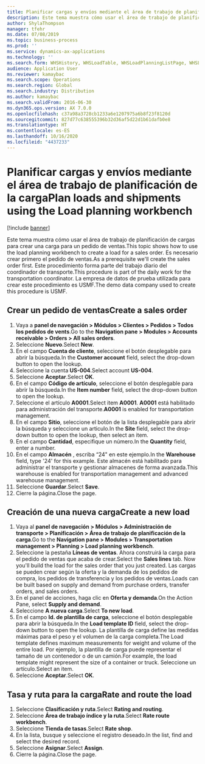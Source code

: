 ```yaml
---
title: Planificar cargas y envíos mediante el área de trabajo de planificación de la carga
description: Este tema muestra cómo usar el área de trabajo de planificación de cargas para crear una carga para un pedido de ventas.
author: ShylaThompson
manager: tfehr
ms.date: 07/08/2019
ms.topic: business-process
ms.prod: ''
ms.service: dynamics-ax-applications
ms.technology: ''
ms.search.form: WHSHistory, WHSLoadTable, WHSLoadPlanningListPage, WHSLoadPlanningWorkbench
audience: Application User
ms.reviewer: kamaybac
ms.search.scope: Operations
ms.search.region: Global
ms.search.industry: Distribution
ms.author: kamaybac
ms.search.validFrom: 2016-06-30
ms.dyn365.ops.version: AX 7.0.0
ms.openlocfilehash: c37a98a3728cb1233a6e1207975a6b8f23f8120d
ms.sourcegitcommit: 827d77c638555396b32d36af5d22d1b61dafb0e8
ms.translationtype: HT
ms.contentlocale: es-ES
ms.lasthandoff: 10/16/2020
ms.locfileid: "4437233"
---
```

# <a name="plan-loads-and-shipments-using-the-load-planning-workbench"></a><span data-ttu-id="abe7a-103">Planificar cargas y envíos mediante el área de trabajo de planificación de la carga</span><span class="sxs-lookup"><span data-stu-id="abe7a-103">Plan loads and shipments using the Load planning workbench</span></span>

[!include [banner](../../includes/banner.md)]

<span data-ttu-id="abe7a-104">Este tema muestra cómo usar el área de trabajo de planificación de cargas para crear una carga para un pedido de ventas.</span><span class="sxs-lookup"><span data-stu-id="abe7a-104">This topic shows how to use the load planning workbench to create a load for a sales order.</span></span> <span data-ttu-id="abe7a-105">Es necesario crear primero el pedido de ventas.</span><span class="sxs-lookup"><span data-stu-id="abe7a-105">As a prerequisite we'll create the sales order first.</span></span> <span data-ttu-id="abe7a-106">Este procedimiento forma parte del trabajo diario del coordinador de transporte.</span><span class="sxs-lookup"><span data-stu-id="abe7a-106">This procedure is part of the daily work for the transportation coordinator.</span></span> <span data-ttu-id="abe7a-107">La empresa de datos de prueba utilizada para crear este procedimiento es USMF.</span><span class="sxs-lookup"><span data-stu-id="abe7a-107">The demo data company used to create this procedure is USMF.</span></span>


## <a name="create-a-sales-order"></a><span data-ttu-id="abe7a-108">Crear un pedido de ventas</span><span class="sxs-lookup"><span data-stu-id="abe7a-108">Create a sales order</span></span>
1. <span data-ttu-id="abe7a-109">Vaya a **panel de navegación > Módulos > Clientes > Pedidos > Todos los pedidos de vents**.</span><span class="sxs-lookup"><span data-stu-id="abe7a-109">Go to the **Navigation pane > Modules > Accounts receivable > Orders > All sales orders**.</span></span>
2. <span data-ttu-id="abe7a-110">Seleccione **Nuevo**.</span><span class="sxs-lookup"><span data-stu-id="abe7a-110">Select **New**.</span></span>
3. <span data-ttu-id="abe7a-111">En el campo **Cuenta de cliente**, seleccione el botón desplegable para abrir la búsqueda.</span><span class="sxs-lookup"><span data-stu-id="abe7a-111">In the **Customer account** field, select the drop-down button to open the lookup.</span></span>
4. <span data-ttu-id="abe7a-112">Seleccione la cuenta **US-004**.</span><span class="sxs-lookup"><span data-stu-id="abe7a-112">Select account **US-004**.</span></span>
5. <span data-ttu-id="abe7a-113">Seleccione **Aceptar**.</span><span class="sxs-lookup"><span data-stu-id="abe7a-113">Select **OK**.</span></span>
6. <span data-ttu-id="abe7a-114">En el campo **Código de artículo**, seleccione el botón desplegable para abrir la búsqueda.</span><span class="sxs-lookup"><span data-stu-id="abe7a-114">In the **Item number** field, select the drop-down button to open the lookup.</span></span>
7. <span data-ttu-id="abe7a-115">Seleccione el artículo **A0001**.</span><span class="sxs-lookup"><span data-stu-id="abe7a-115">Select item **A0001**.</span></span> <span data-ttu-id="abe7a-116">**A0001** está habilitado para administración del transporte.</span><span class="sxs-lookup"><span data-stu-id="abe7a-116">**A0001** is enabled for transportation management.</span></span>  
8. <span data-ttu-id="abe7a-117">En el campo **Sitio**, seleccione el botón de la lista desplegable para abrir la búsqueda y seleccione un articulo.</span><span class="sxs-lookup"><span data-stu-id="abe7a-117">In the **Site** field, select the drop-down button to open the lookup, then select an item.</span></span>
9. <span data-ttu-id="abe7a-118">En el campo **Cantidad**, especifique un número.</span><span class="sxs-lookup"><span data-stu-id="abe7a-118">In the **Quantity** field, enter a number.</span></span>
10. <span data-ttu-id="abe7a-119">En el campo **Almacén** , escriba “24" en este ejemplo.</span><span class="sxs-lookup"><span data-stu-id="abe7a-119">In the **Warehouse** field, type '24' for this example.</span></span> <span data-ttu-id="abe7a-120">Este almacén está habilitado para administrar el transporte y gestionar almacenes de forma avanzada.</span><span class="sxs-lookup"><span data-stu-id="abe7a-120">This warehouse is enabled for transportation management and advanced warehouse management.</span></span>  
11. <span data-ttu-id="abe7a-121">Seleccione **Guardar**.</span><span class="sxs-lookup"><span data-stu-id="abe7a-121">Select **Save**.</span></span>
12. <span data-ttu-id="abe7a-122">Cierre la página.</span><span class="sxs-lookup"><span data-stu-id="abe7a-122">Close the page.</span></span>

## <a name="create-a-new-load"></a><span data-ttu-id="abe7a-123">Creación de una nueva carga</span><span class="sxs-lookup"><span data-stu-id="abe7a-123">Create a new load</span></span>
1. <span data-ttu-id="abe7a-124">Vaya al **panel de navegación > Módulos > Administración de transporte > Planificación > Área de trabajo de planificación de la carga**.</span><span class="sxs-lookup"><span data-stu-id="abe7a-124">Go to the **Navigation pane > Modules > Transportation management > Planning > Load planning workbench**.</span></span>
2. <span data-ttu-id="abe7a-125">Seleccione la pestaña **Líneas de ventas**. Ahora construirá la carga para el pedido de ventas que acaba de crear.</span><span class="sxs-lookup"><span data-stu-id="abe7a-125">Select the **Sales lines** tab. Now you'll build the load for the sales order that you just created.</span></span> <span data-ttu-id="abe7a-126">Las cargas se pueden crear según la oferta y la demanda de los pedidos de compra, los pedidos de transferencia y los pedidos de ventas.</span><span class="sxs-lookup"><span data-stu-id="abe7a-126">Loads can be built based on supply and demand from purchase orders, transfer orders, and sales orders.</span></span>  
3. <span data-ttu-id="abe7a-127">En el panel de acciones, haga clic en **Oferta y demanda**.</span><span class="sxs-lookup"><span data-stu-id="abe7a-127">On the Action Pane, select **Supply and demand**.</span></span>
4. <span data-ttu-id="abe7a-128">Seleccione **A nueva carga**.</span><span class="sxs-lookup"><span data-stu-id="abe7a-128">Select **To new load**.</span></span>
5. <span data-ttu-id="abe7a-129">En el campo **Id. de plantilla de carga**, seleccione el botón desplegable para abrir la búsqueda.</span><span class="sxs-lookup"><span data-stu-id="abe7a-129">In the **Load template ID** field, select the drop-down button to open the lookup.</span></span> <span data-ttu-id="abe7a-130">La plantilla de carga define las medidas máximas para el peso y el volumen de la carga completa.</span><span class="sxs-lookup"><span data-stu-id="abe7a-130">The Load template defines maximum measurements for weight and volume of the entire load.</span></span> <span data-ttu-id="abe7a-131">Por ejemplo, la plantilla de carga puede representar el tamaño de un contenedor o de un camión.</span><span class="sxs-lookup"><span data-stu-id="abe7a-131">For example, the load template might represent the size of a container or truck.</span></span> <span data-ttu-id="abe7a-132">Seleccione un artículo.</span><span class="sxs-lookup"><span data-stu-id="abe7a-132">Select an item.</span></span>
6. <span data-ttu-id="abe7a-133">Seleccione **Aceptar**.</span><span class="sxs-lookup"><span data-stu-id="abe7a-133">Select **OK**.</span></span>

## <a name="rate-and-route-the-load"></a><span data-ttu-id="abe7a-134">Tasa y ruta para la carga</span><span class="sxs-lookup"><span data-stu-id="abe7a-134">Rate and route the load</span></span>
1. <span data-ttu-id="abe7a-135">Seleccione **Clasificación y ruta**.</span><span class="sxs-lookup"><span data-stu-id="abe7a-135">Select **Rating and routing**.</span></span>
2. <span data-ttu-id="abe7a-136">Seleccione **Área de trabajo índice y la ruta**.</span><span class="sxs-lookup"><span data-stu-id="abe7a-136">Select **Rate route workbench**.</span></span>
3. <span data-ttu-id="abe7a-137">Seleccione **Tienda de tasas**.</span><span class="sxs-lookup"><span data-stu-id="abe7a-137">Select **Rate shop**.</span></span>
4. <span data-ttu-id="abe7a-138">En la lista, busque y seleccione el registro deseado.</span><span class="sxs-lookup"><span data-stu-id="abe7a-138">In the list, find and select the desired record.</span></span>
5. <span data-ttu-id="abe7a-139">Seleccione **Asignar**.</span><span class="sxs-lookup"><span data-stu-id="abe7a-139">Select **Assign**.</span></span>
6. <span data-ttu-id="abe7a-140">Cierre la página.</span><span class="sxs-lookup"><span data-stu-id="abe7a-140">Close the page.</span></span>

